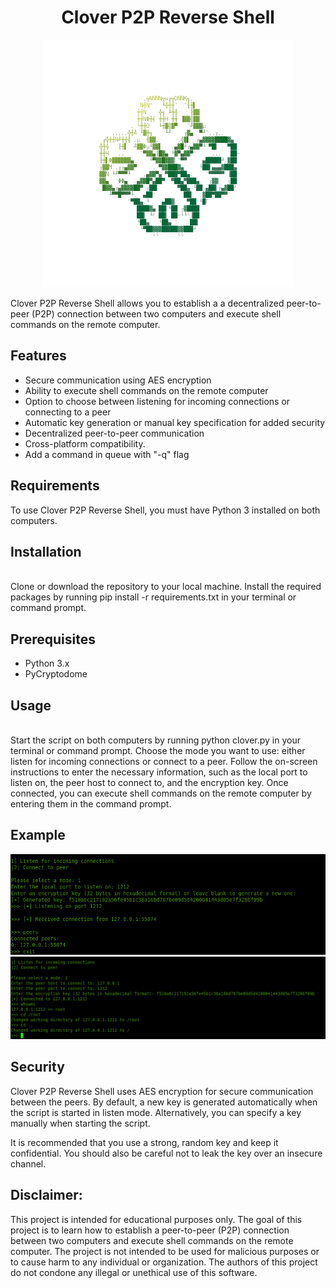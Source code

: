 <h1 align="center">Clover P2P Reverse Shell</h1>
<p align="center">
    <img alt="Clover P2P Reverse Shell" src="clover.png">
</p>
Clover P2P Reverse Shell allows you to establish a a decentralized peer-to-peer (P2P) connection between two computers and execute shell commands on the remote computer.


<br>

## Features 

- Secure communication using AES encryption <br>
- Ability to execute shell commands on the remote computer <br>
- Option to choose between listening for incoming connections or connecting to a peer <br>
- Automatic key generation or manual key specification for added security <br>
- Decentralized peer-to-peer communication <br>
- Cross-platform compatibility. <br>
- Add a command in queue with "-q" flag

## Requirements

To use Clover P2P Reverse Shell, you must have Python 3 installed on both computers.
<br>

## Installation
<br>
Clone or download the repository to your local machine.
Install the required packages by running pip install -r requirements.txt in your terminal or command prompt.
<br>

## Prerequisites

- Python 3.x <br>
- PyCryptodome

## Usage

<br>
Start the script on both computers by running python clover.py in your terminal or command prompt.
Choose the mode you want to use: either listen for incoming connections or connect to a peer.
Follow the on-screen instructions to enter the necessary information, such as the local port to listen on, the peer host to connect to, and the encryption key.
Once connected, you can execute shell commands on the remote computer by entering them in the command prompt.


## Example

<img alt="Clover P2P Reverse Shell" src="2.png">

<br>

<img alt="Clover P2P Reverse Shell" src="1.png">


## Security 

Clover P2P Reverse Shell uses AES encryption for secure communication between the peers. By default, a new key is generated automatically when the script is started in listen mode. Alternatively, you can specify a key manually when starting the script.

It is recommended that you use a strong, random key and keep it confidential. You should also be careful not to leak the key over an insecure channel. <br> 
## Disclaimer:

This project is intended for educational purposes only. The goal of this project is to learn how to establish a peer-to-peer (P2P) connection between two computers and execute shell commands on the remote computer. The project is not intended to be used for malicious purposes or to cause harm to any individual or organization. The authors of this project do not condone any illegal or unethical use of this software.
